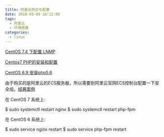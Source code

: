 ```yaml
---
title: 阿里云购买与配置
date: 2018-03-09 10:12:00
tags:
  - 阿里云
  - 环境搭建
categories:
  - linux
---
```

[CentOS 7.4 下配置 LNMP](https://jingyan.baidu.com/article/215817f7a10bfb1eda14238b.html)

[Centos7 PHP的安装和配置](https://www.cnblogs.com/lightsrs/p/7899676.html)

[CentOS 6.9 安装php5.6](http://blog.csdn.net/zhaozuosui/article/details/48394409)

由于购买的是阿里云的ECS服务器，所以需要到阿里云官网ECS控制台配置一下安全组，[经典案例](https://help.aliyun.com/document_detail/58746.html?spm=5176.doc25475.2.6.5N1Y9y#web)


在 CentOS 7 系统上:

$ sudo systemctl restart nginx
$ sudo systemctl restart php-fpm 

在 CentOS 6 系统上:

$ sudo service nginx restart
$ sudo service php-fpm restart 
